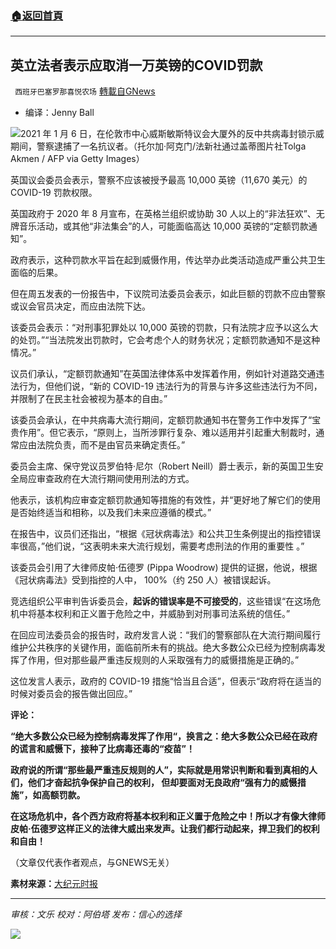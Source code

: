 ###  [:house:返回首頁](https://github.com/ourhimalayas/txt)
---


## 英立法者表示应取消一万英镑的COVID罚款
` 西班牙巴塞罗那喜悦农场` [轉載自GNews](https://gnews.org/zh-hans/1555955/)

- 编译：Jenny Ball


![](https://assets.gnews.org/wp-content/uploads/2021/09/Protest-GettyImages-1230446276-1200x800-1.jpg)2021 年 1 月 6 日，在伦敦市中心威斯敏斯特议会大厦外的反中共病毒封锁示威期间，警察逮捕了一名抗议者。（托尔加·阿克门/法新社通过盖蒂图片社Tolga Akmen / AFP via Getty Images）

英国议会委员会表示，警察不应该被授予最高 10,000 英镑（11,670 美元）的 COVID-19 罚款权限。

英国政府于 2020 年 8 月宣布，在英格兰组织或协助 30 人以上的“非法狂欢”、无牌音乐活动，或其他“非法集会”的人，可能面临高达 10,000 英镑的“定额罚款通知”。

政府表示，这种罚款水平旨在起到威慑作用，传达举办此类活动造成严重公共卫生面临的后果。

但在周五发表的一份报告中，下议院司法委员会表示，如此巨额的罚款不应由警察或议会官员决定，而应由法院下达。

该委员会表示：“对刑事犯罪处以 10,000 英镑的罚款，只有法院才应予以这么大的处罚。”“当法院发出罚款时，它会考虑个人的财务状况；定额罚款通知不是这种情况。”

议员们承认，“定额罚款通知”在英国法律体系中发挥着作用，例如针对道路交通违法行为，但他们说，“新的 COVID-19 违法行为的背景与许多这些违法行为不同，并限制了在民主社会被视为基本的自由。”

该委员会承认，在中共病毒大流行期间，定额罚款通知书在警务工作中发挥了“宝贵作用”。但它表示，“原则上，当所涉罪行复杂、难以适用并引起重大制裁时，通常应由法院负责，而不是由官员来确定责任。”

委员会主席、保守党议员罗伯特·尼尔（Robert Neill）爵士表示，新的英国卫生安全局应审查政府在大流行期间使用刑法的方式。

他表示，该机构应审查定额罚款通知等措施的有效性，并“更好地了解它们的使用是否始终适当和相称，以及我们未来应遵循的模式。”

在报告中，议员们还指出，“根据《冠状病毒法》和公共卫生条例提出的指控错误率很高，”他们说，“这表明未来大流行规划，需要考虑刑法的作用的重要性 。”

该委员会引用了大律师皮帕·伍德罗 (Pippa Woodrow) 提供的证据，他说，根据《冠状病毒法》受到指控的人中， 100%（约 250 人）被错误起诉。

竞选组织公平审判告诉委员会，**起诉的错误率是不可接受的**，这些错误“在这场危机中将基本权利和正义置于危险之中，并威胁到对刑事司法系统的信任。”

在回应司法委员会的报告时，政府发言人说：“我们的警察部队在大流行期间履行维护公共秩序的关键作用，面临前所未有的挑战。绝大多数公众已经为控制病毒发挥了作用，但对那些最严重违反规则的人采取强有力的威慑措施是正确的。”

这位发言人表示，政府的 COVID-19 措施“恰当且合适”，但表示“政府将在适当的时候对委员会的报告做出回应。”

**评论：**

**“绝大多数公众已经为控制病毒发挥了作用“，换言之：绝大多数公众已经在政府的谎言和威慑下，接种了比病毒还毒的“疫苗”！**

**政府说的所谓“那些最严重违反规则的人”，实际就是用常识判断和看到真相的人们，他们才奋起抗争保护自己的权利， 但却要面对无良政府“强有力的威慑措施”，如高额罚款。**

**在这场危机中，各个西方政府将基本权利和正义置于危险之中！所以才有像大律师皮帕·伍德罗这样正义的法律大威出来发声。让我们都行动起来，捍卫我们的权利和自由！**

（文章仅代表作者观点，与GNEWS无关）

**素材来源：**[大纪元时报](https://www.theepochtimes.com/uk-lawmakers-say-10000-covid-19-fines-should-be-scrapped_4014610.html?utm_source=CCPVirusNewsletter&amp;utm_medium=email&amp;utm_campaign=2021-09-25)

* * *

*审核：文乐
校对：阿伯塔
发布：信心的选择*

![](https://assets.gnews.org/wp-content/uploads/2021/09/GNEWS_CH..jpeg)
